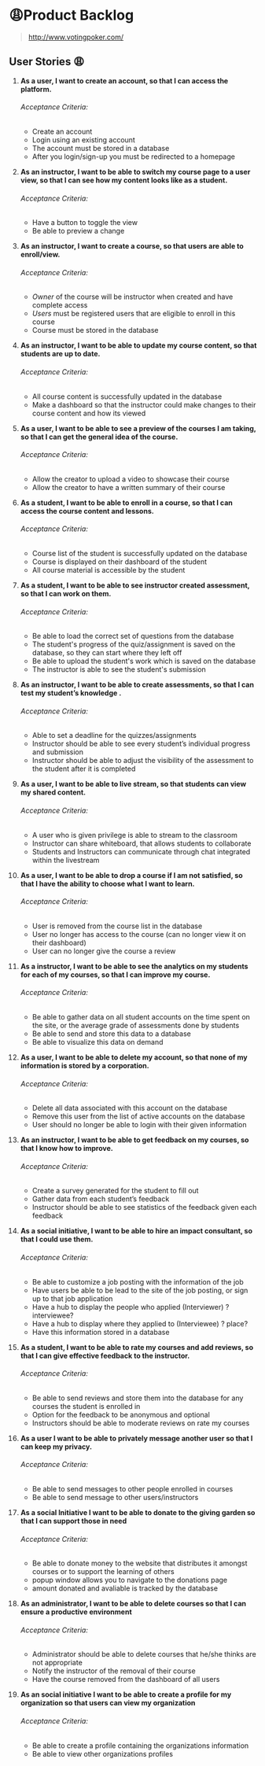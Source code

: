 # :weary:Product Backlog 
> http://www.votingpoker.com/



## User Stories :weary:

1. **As a user, I want to create an account, so that I can access the platform.**

   ###### Acceptance Criteria:  

   - Create an account  
   - Login using an existing account  
   - The account must be stored in a database  
   - After you login/sign-up you must be redirected to a homepage


2. **As an instructor, I want to be able to switch my course page to a user view, so that I can see how my content looks like as a student.**

   ###### Acceptance Criteria:  

   - Have a button to toggle the view  
   - Be able to preview a change

   
3. **As an instructor, I want to create a course, so that users are able to enroll/view.**

   ###### Acceptance Criteria:  

   - *Owner* of the course will be instructor when created and have complete access
   - *Users* must be registered users that are eligible to enroll in this course
   - Course must be stored in the database

   
4. **As an instructor, I want to be able to update my course content, so that students are up to date.**

   ###### Acceptance Criteria:  

   - All course content is successfully updated in the database
   - Make a dashboard so that the instructor could make changes to their course content and how its viewed

   
5. **As a user, I want to be able to see a preview of the courses I am taking, so that I can get the general idea of the course.**

   ###### Acceptance Criteria:  

   - Allow the creator to upload a video to showcase their course
   - Allow the creator to have a written summary of their course


6. **As a student, I want to be able to enroll in a course, so that I can access the course content and lessons.**

   ###### Acceptance Criteria:  

   - Course list of the student is successfully updated on the database
   - Course is displayed on their dashboard of the student
   - All course material is accessible by the student 

     
7. **As a student, I want to be able to see instructor created assessment, so that I can work on them.**

   ###### Acceptance Criteria:  

   - Be able to load the correct set of questions from the database
   - The student's progress of the quiz/assignment is saved on the database, so they can start where they left off
   - Be able to upload the student's work which is saved on the database
   - The instructor is able to see the student's submission 


8. **As an instructor, I want to be able to create assessments, so that I can test my student’s knowledge .**

   ###### Acceptance Criteria:

   - Able to set a deadline for the quizzes/assignments 
   - Instructor should be able to see every student’s individual progress and submission
   - Instructor should be able to adjust the visibility of the assessment to the student after it is completed 

   
9. **As a user, I want to be able to live stream, so that students can view my shared content.**

   ###### Acceptance Criteria:

   - A user who is given privilege is able to stream to the classroom 
   - Instructor can share whiteboard, that allows students to collaborate 
   - Students and Instructors can communicate through chat integrated within the livestream


10. **As a user, I want to be able to drop a course if I am not satisfied, so that I have the ability to choose what I want to learn.**

    ###### Acceptance Criteria:

    - User is removed from the course list in the database
    - User no longer has access to the course (can no longer view it on their dashboard) 
    - User can no longer give the course a review 


11. **As a instructor, I want to be able to see the analytics on my students for each of my courses, so that I can improve my course.**

    ###### Acceptance Criteria:

    - Be able to gather data on all student accounts on the time spent on the site, or the average grade of assessments done by students 
    - Be able to send and store this data to a database
    - Be able to visualize this data on demand
   

12. **As a user, I want to be able to delete my account, so that none of my information is stored by a corporation.**

    ###### Acceptance Criteria:

    - Delete all data associated with this account on the database
    - Remove this user from the list of active accounts on the database
    - User should no longer be able to login with their given information 
    

13. **As an instructor, I want to be able to get feedback on my courses, so that I know how to improve.**

    ###### Acceptance Criteria:

    - Create a survey generated for the student to fill out
    - Gather data from each student’s feedback 
    - Instructor should be able to see statistics of the feedback given each feedback 


14. **As a social initiative, I want to be able to hire an impact consultant, so that I could use them.**

    ###### Acceptance Criteria:

    - Be able to customize a job posting with the information of the job
    - Have users be able to be lead to the site of the job posting, or sign up to that job application
    - Have a hub to display the people who applied (Interviewer) ? interviewee? 
    - Have a hub to display where they applied to (Interviewee) ? place? 
    - Have this information stored in a database



15. **As a student, I want to be able to rate my courses and add reviews, so that I can give effective feedback to the instructor.**

    ###### Acceptance Criteria:

    - Be able to send reviews and store them into the database for any courses the student is enrolled in
    - Option for the feedback to be anonymous and optional
    - Instructors should be able to moderate reviews on rate my courses 


16. **As a user I want to be able to privately message another user so that I can keep my privacy.**

    ###### Acceptance Criteria:

    - Be able to send messages to other people enrolled in courses
    - Be able to send message to other users/instructors 

    
17. **As a social Initiative I want to be able to donate to the giving garden so that I can support those in need**

    ###### Acceptance Criteria:

    - Be able to donate money to the website that distributes it amongst courses or to support the learning of others
    - popup window allows you to navigate to the donations page 
    - amount donated and avaliable is tracked by the database 
    
18. **As an administrator, I want to be able to delete courses so that I can ensure a productive environment**

    ###### Acceptance Criteria:
    
    - Administrator should be able to delete courses that he/she thinks are not appropriate 
    - Notify the instructor of the removal of their course 
    - Have the course removed from the dashboard of all users
    
19. **As an social initiative I want to be able to create a profile for my organization so that users can view my organization**

    ###### Acceptance Criteria:
    
    - Be able to create a profile containing the organizations information 
    - Be able to view other organizations profiles 

